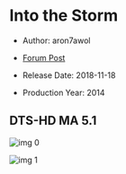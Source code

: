 # Into the Storm

* Author: aron7awol

* [Forum Post](https://www.avsforum.com/threads/bass-eq-for-filtered-movies.2995212/post-57158118)

* Release Date: 2018-11-18
* Production Year: 2014

## DTS-HD MA 5.1

![img 0](https://i.imgur.com/u6MTE9r.jpg)

![img 1](https://i.imgur.com/T8WPMFU.jpg)

